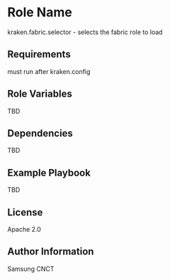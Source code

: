 Role Name
=========

kraken.fabric.selector - selects the fabric role to load

Requirements
------------

must run after kraken.config

Role Variables
--------------

TBD

Dependencies
------------

TBD

Example Playbook
----------------

TBD

License
-------

Apache 2.0

Author Information
------------------

Samsung CNCT
